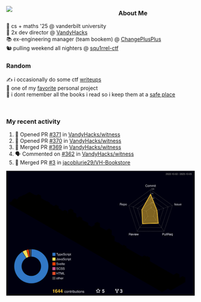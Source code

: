 <!-- 
Hey what are you doing here? 
I admire your curiosity tho
Shoot me an email (zinean00 at gmail dot com)
Let's connect! 
-->

<p float="left">
  <img src='https://imgur.com/nGM66Ev.png' width='300' align="left">
  <p>
    
  <h3>About Me</h3>
  🏫 cs + maths '25 @ vanderbilt university <br>
  🌊 2x dev director @ <a href="https://github.com/vandyhacks">VandyHacks</a> <br>
  📚 ex-engineering manager (team bookem) @ <a href="https://github.com/changeplusplusvandy">ChangePlusPlus<a> <br>
  🐿 pulling weekend all nighters @ <a href="https://github.com/squ1rrel-ctf">squ1rrel-ctf</a> <br>
  
  <h3>Random</h3>
  ✍️ i occasionally do some ctf <a href="https://squ1rrel.dev/author/zineanteoh">writeups</a> <br>
  📱 one of my <a href="https://github.com/zineanteoh/vinkybox-app">favorite</a> personal project<br>
  📖 i dont remember all the books i read so i keep them at a <a href="https://www.goodreads.com/user/show/80901669-zi">safe place</a>
  </p>
  
</p>

<br>
<!-- <i>generated by <a href="https://labs.openai.com/s/0hW1r6PFYo3Zh0a7UoxK2AMp" target="_blank">dall-e 2</a></i> -->

<h3>My recent activity</h3>

<!--START_SECTION:activity-->
1. 💪 Opened PR [#371](https://github.com/VandyHacks/witness/pull/371) in [VandyHacks/witness](https://github.com/VandyHacks/witness)
2. 💪 Opened PR [#370](https://github.com/VandyHacks/witness/pull/370) in [VandyHacks/witness](https://github.com/VandyHacks/witness)
3. 🎉 Merged PR [#369](https://github.com/VandyHacks/witness/pull/369) in [VandyHacks/witness](https://github.com/VandyHacks/witness)
4. 🗣 Commented on [#362](https://github.com/VandyHacks/witness/pull/362#issuecomment-1745878906) in [VandyHacks/witness](https://github.com/VandyHacks/witness)
5. 🎉 Merged PR [#3](https://github.com/jacoblurie29/VH-Bookstore/pull/3) in [jacoblurie29/VH-Bookstore](https://github.com/jacoblurie29/VH-Bookstore)
<!--END_SECTION:activity-->

![](./profile-3d-contrib/profile-night-rainbow.svg)

